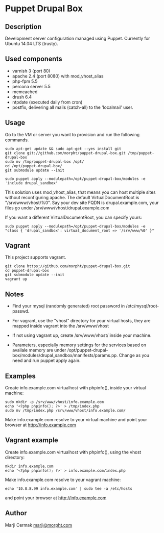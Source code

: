 # Puppet Drupal Box

## Description
Development server configuration managed using Puppet.
Currently for Ubuntu 14.04 LTS (trusty).

## Used components
-    varnish 3 (port 80)
-    apache 2.4  (port 8080) with mod_vhost_alias
-    php-fpm 5.5
-    percona server 5.5
-    memcached
-    drush 6.4
-    ntpdate (executed daily from cron)
-    postfix, delivering all mails (catch-all) to the 'localmail' user.

## Usage
Go to the VM or server you want to provision and run the following commands.

```
sudo apt-get update && sudo apt-get --yes install git
git clone git://github.com/morpht/puppet-drupal-box.git /tmp/puppet-drupal-box
sudo mv /tmp/puppet-drupal-box /opt/
cd /opt/puppet-drupal-box/
git submodule update --init

sudo puppet apply --modulepath=/opt/puppet-drupal-box/modules -e 'include drupal_sandbox'
```
This solution uses mod_vhost_alias, that means you can host multiple sites without reconfiguring apache.
The default VirtualDocumentRoot is "/srv/www/vhost/%0".
Say your dev site FQDN is drupal.example.com, your files go under /srv/www/vhost/drupal.example.com

If you want a different VirtualDocumentRoot, you can specify yours:
```
sudo puppet apply --modulepath=/opt/puppet-drupal-box/modules -e "class { 'drupal_sandbox': virtual_document_root => '/srv/www/%0' }"
```

## Vagrant
This project supports vagrant.
```
git clone https://github.com/morpht/puppet-drupal-box.git
cd puppet-drupal-box
git submodule update --init
vagrant up
```

## Notes
-   Find your mysql (randomly generated) root password in /etc/mysql/root-passwd.


-   For vagrant, use the "vhost" directory for your virtual hosts, they are mapped inside vagrant into the /srv/www/vhost

-   If not using vagrant up, create /srv/www/vhost/ inside your machine.

-   Parameters, especially memory settings for the services based on availale memory are under /opt/puppet-drupal-box/modules/drupal_sandbox/manifests/params.pp. Change as you need and run puppet apply again.

## Examples
Create info.example.com virtualhost with phpinfo(), inside your virtual machine:
```
sudo mkdir -p /srv/www/vhost/info.example.com
echo '<?php phpinfo(); ?>' > /tmp/index.php
sudo mv /tmp/index.php /srv/www/vhost/info.example.com/

```
Make info.example.com resolve to your virtual machine and point your browser at http://info.example.com

## Vagrant example
Create info.example.com virtualhost with phpinfo(), using the vhost directory:
```
mkdir info.example.com
echo '<?php phpinfo(); ?>' > info.example.com/index.php
```
Make info.example.com resolve to your vagrant machine:
```
echo '10.8.8.99 info.example.com' | sudo tee -a /etc/hosts
```
and point your browser at http://info.example.com


## Author
Marji Cermak <marji@morpht.com>
